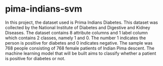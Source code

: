 # pima-indians-svm
In this project, the dataset used is Prima Indians Diabetes. This dataset was collected by the National Institute of Diabetes and Digestive and Kidney Diseases. The dataset contains 8 attribute columns and 1 label column which contains 2 classes, namely 1 and 0. The number 1 indicates the person is positive for diabetes and 0 indicates negative. The sample was 768 people consisting of 768 female patients of Indian Pima descent. The machine learning model that will be built aims to classify whether a patient is positive for diabetes or not.
